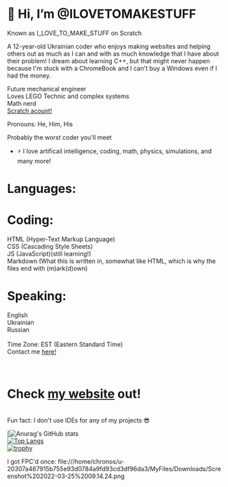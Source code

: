  # 👋 Hi, I’m @ILOVETOMAKESTUFF
Known as I_LOVE_TO_MAKE_STUFF on Scratch

A 12-year-old Ukrainian coder who enjoys making websites and helping others out as much as I can and with as much knowledge that I have about their problem!
I dream about learning C++, but that might never happen because I'm stuck with a ChromeBook and I can't buy a Windows even if I had the money.<br>

Future mechanical engineer<br>
Loves LEGO Technic and complex systems<br>
Math nerd<br>
<a href="https://scratch.mit.edu/users/I_LOVE_TO_MAKE_STUFF" target="_blank">Scratch acount!</a> <br>

Pronouns: He, Him, His

Probably the worst coder you'll meet

- ⚡ I love artificail intelligence, coding, math, physics, simulations, and many more!
# Languages:

# Coding:<br>
HTML (Hyper-Text Markup Language)<br>
CSS (Cascading Style Sheets)<br>
JS (JavaScript)(still learning!)<br>
Markdown (What this is written in, somewhat like HTML, which is why the files end with (m)ark(d)own)<br>

# Speaking:<br>
English<br>
Ukrainian<br>
Russian<br>
<br>Time Zone: EST (Eastern Standard Time)
<br>
Contact me <a href="https://github.com/ILOVETOMAKESTUFF/ilovetomakestuff.github.io/discussions/1">here!</a>
# <br>Check <a href="https://ilovetomakestuff.github.io/" target="_blank">my website</a> out!
<br>
Fun fact: I don't use IDEs for any of my projects 😎

[![Anurag's GitHub stats](https://github-readme-stats.vercel.app/api?username=ILOVETOMAKESTUFF&show_icons=true&theme=dark)<br>
[![Top Langs](https://github-readme-stats.vercel.app/api/top-langs/?username=ILOVETOMAKESTUFF&theme=dark)](https://github.com/anuraghazra/github-readme-stats)<br>
[![trophy](https://github-profile-trophy.vercel.app/?username=ILOVETOMAKESTUFF)](https://github.com/ryo-ma/github-profile-trophy)

<!---
ILOVETOMAKESTUFF/ILOVETOMAKESTUFF is a ✨ special ✨ repository because its `README.md` (this file) appears on your GitHub profile.
You can click the Preview link to take a look at your changes.
--->

I got FPC'd once:
file:///home/chronos/u-20307a467915b755e93d0784a9fd93cd3df96da3/MyFiles/Downloads/Screenshot%202022-03-25%2009.14.24.png
